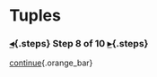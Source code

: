 <div class="top">

# Tuples
### [◂](command:katapod.loadPage?step7){.steps} Step 8 of 10 [▸](command:katapod.loadPage?step9){.steps}
</div>



[continue](command:katapod.loadPage?step9){.orange_bar}
